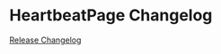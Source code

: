 # HeartbeatPage Changelog

[Release Changelog](https://github.com/spryker-shop/HeartbeatPage/releases)
